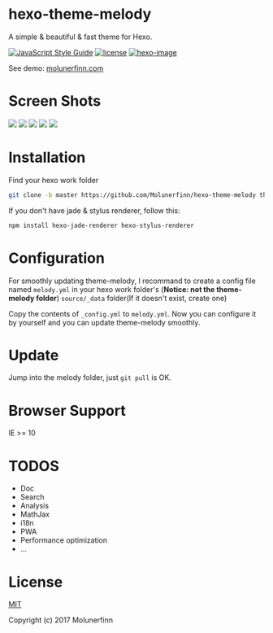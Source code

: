 # hexo-theme-melody

A simple & beautiful & fast theme for Hexo.

[![JavaScript Style Guide](https://img.shields.io/badge/code_style-standard-brightgreen.svg)](https://standardjs.com)
[![license](https://img.shields.io/github/license/mashape/apistatus.svg)]()
[![hexo-image](https://img.shields.io/badge/hexo-%3E%3D3.0-blue.svg)]()

See demo: [molunerfinn.com](https://molunerfinn.com)

# Screen Shots

![](https://raw.githubusercontent.com/Molunerfinn/hexo-theme-melody/imgs/imgs/index-page.png)
![](https://raw.githubusercontent.com/Molunerfinn/hexo-theme-melody/imgs/imgs/archives.png)
![](https://raw.githubusercontent.com/Molunerfinn/hexo-theme-melody/imgs/imgs/post.png)
![](https://raw.githubusercontent.com/Molunerfinn/hexo-theme-melody/imgs/imgs/post-2.png)
![](https://raw.githubusercontent.com/Molunerfinn/hexo-theme-melody/imgs/imgs/mobile.png)

# Installation

Find your hexo work folder

```bash
git clone -b master https://github.com/Molunerfinn/hexo-theme-melody themes/melody
```

If you don't have jade & stylus renderer, follow this:

```bash
npm install hexo-jade-renderer hexo-stylus-renderer
```

# Configuration

For smoothly updating theme-melody, I recommand to create a config file named `melody.yml` in your hexo work folder's (**Notice: not the theme-melody folder**) `source/_data` folder(If it doesn't exist, create one)

Copy the contents of `_config.yml` to `melody.yml`. Now you can configure it by yourself and you can update theme-melody smoothly.

# Update

Jump into the melody folder, just `git pull` is OK.

# Browser Support

IE >= 10

# TODOS

- Doc
- Search
- Analysis
- MathJax
- i18n
- PWA 
- Performance optimization
- ...

# License


[MIT](http://opensource.org/licenses/MIT)

Copyright (c) 2017 Molunerfinn